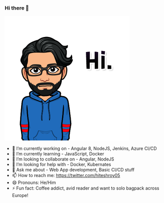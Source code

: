 ### Hi there 👋

![alt text](https://github.com/hiteshpr/hiteshpr/blob/dev/images/avatar.png?raw=true)


- 🔭 I’m currently working on - Angular 8, NodeJS, Jenkins, Azure CI/CD 
- 🌱 I’m currently learning - JavaScript, Docker
- 👯 I’m looking to collaborate on - Angular, NodeJS
- 🤔 I’m looking for help with - Docker, Kubernates
- 💬 Ask me about - Web App development, Basic CI/CD stuff
- 📫 How to reach me: https://twitter.com/hiteshroy05
- 😄 Pronouns: He/Him
- ⚡ Fun fact: Coffee addict, avid reader and want to solo bagpack across Europe! 
